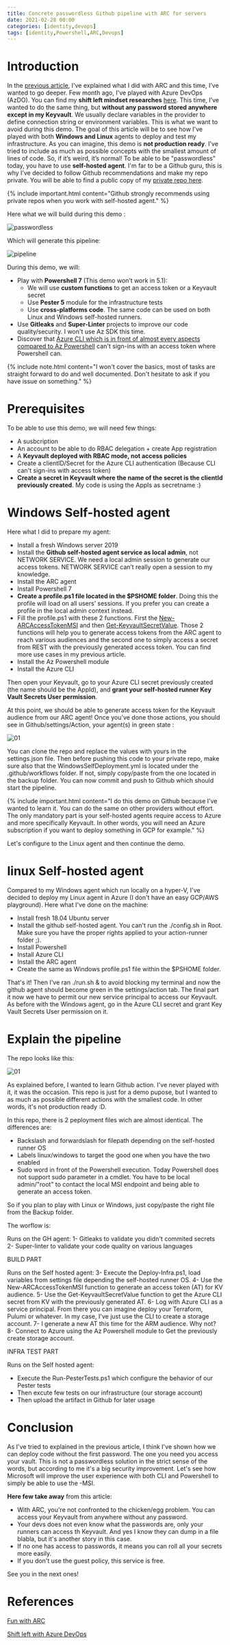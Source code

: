 ```yaml
---
title: Concrete passwordless Github pipeline with ARC for servers
date: 2021-02-28 00:00
categories: [identity,devops]
tags: [identity,Powershell,ARC,Devops]
---
```


# Introduction

In the [previous article](https://scomnewbie.github.io/posts/passwordlesswitharc/), I've explained what I did with ARC and this time, I’ve wanted to go deeper. Few month ago, I've played with Azure DevOps (AzDO). You can find my **shift left mindset researches** [here](https://dev.azure.com/clt-100ba0e8-bfd0-402c-bcb5-c6dc4d62ba6c/LearnShiftLeft-pub). This time, I’ve wanted to do the same thing, but **without any password stored anywhere except in my Keyvault**. We usually declare variables in the provider to define connection string or environment variables. This is what we want to avoid during this demo. The goal of this article will be to see how I've played with both **Windows and Linux** agents to deploy and test my infrastructure.
As you can imagine, this demo is **not production ready**. I've tried to include as much as possible concepts with the smallest amount of lines of code. So, if it’s weird, it’s normal!
To be able to be "passwordless" today, you have to use **self-hosted agent**. I'm far to be a Github guru, this is why I’ve decided to follow Github recommendations and make my repo private. You will be able to find a public copy of my [private repo here](https://github.com/SCOMnewbie/TestSelFHostedRunner-pub).

{% include important.html content="Github strongly recommends using private repos when you work with self-hosted agent." %}

Here what we will build during this demo :

![passwordless](/assets/img/2021-02-28/cicdpasswordless.png)

Which will generate this pipeline:

![pipeline](/assets/img/2021-02-28/pipeline.png)

During this demo, we will:

- Play with **Powershell 7** (This demo won’t work in 5.1):
  - We will use **custom functions** to get an access token or a Keyvault secret
  - Use **Pester 5** module for the infrastructure tests
  - Use **cross-platforms code**. The same code can be used on both Linux and Windows self-hosted runners.
- Use **Gitleaks** and **Super-Linter** projects to improve our code quality/security. I won't use Az SDK this time.
- Discover that [Azure CLI which is in front of almost every aspects compared to Az Powershell](https://scomnewbie.github.io/posts/clivspowershellaccesstoken/) can't sign-ins with an access token where Powershell can.

{% include note.html content="I won't cover the basics, most of tasks are straight forward to do and well documented. Don't hesitate to ask if you have issue on something." %}

# Prerequisites

To be able to use this demo, we will need few things:

- A susbcription
- An account to be able to do RBAC delegation + create App registration
- A **Keyvault deployed with RBAC mode, not access policies**
- Create a clientID/Secret for the Azure CLI authentication (Because CLI can't sign-ins with access token)
- **Create a secret in Keyvault where the name of the secret is the clientId previously created**. My code is using the AppIs as secretname :)

# Windows Self-hosted agent

Here what I did to prepare my agent:

- Install a fresh Windows server 2019
- Install the **Github self-hosted agent service as local admin**, not NETWORK SERVICE. We need a local admin session to generate our access tokens. NETWORK SERVICE can’t really open a session to my knowledge.
- Install the ARC agent
- Install Powershell 7
- **Create a profile.ps1 file located in the $PSHOME folder**. Doing this the profile will load on all users’ sessions. If you prefer you can create a profile in the local admin context instead.
- Fill the profile.ps1 with these 2 functions. First the [New-ARCAccessTokenMSI](https://github.com/SCOMnewbie/Azure/blob/master/Identity-AAD/New-ARCAccessTokenMSI.ps1) and then [Get-KeyvaultSecretValue](https://github.com/SCOMnewbie/Azure/blob/master/Identity-AAD/Get-KeyvaultSecret.ps1). Those 2 functions will help you to generate access tokens from the ARC agent to reach various audiences and the second one to simply access a secret from REST with the previously generated access token. You can find more use cases in my previous article.
- Install the Az Powershell module
- Install the Azure CLI

Then open your Keyvault, go to your Azure CLI secret previously created (the name should be the AppId), and **grant your self-hosted runner Key Vault Secrets User permission**.

At this point, we should be able to generate access token for the Keyvault audience from our ARC agent! Once you've done those actions, you should see in Github/settings/Action, your agent(s) in green state :

![01](/assets/img/2021-02-28/01.png)

You can clone the repo and replace the values with yours in the settings.json file. Then before pushing this code to your private repo, make sure also that the WindowsSelfDeployment.yml is located under the .github/workflows folder. If not, simply copy/paste from the one located in the backup folder. You can now commit and push to Github which should start the pipeline.

{% include important.html content="I do this demo on Github because I’ve wanted to learn it. You can do the same on other providers without effort. The only mandatory part is your self-hosted agents require access to Azure and more specifically Keyvault. In other words, you will need an Azure subscription if you want to deploy something in GCP for example." %}

Let's configure to the Linux agent and then continue the demo.

# linux Self-hosted agent

Compared to my Windows agent which run locally on a hyper-V, I've decided to deploy my Linux agent in Azure (I don't have an easy GCP/AWS playground). Here what I've done on the machine:

- Install fresh 18.04 Ubuntu server
- Install the github self-hosted agent. You can't run the ./config.sh in Root. Make sure you have the proper rights applied to your action-runner folder ;).
- Install Powershell
- Install Azure CLI
- Install the ARC agent
- Create the same as Windows profile.ps1 file within the $PSHOME folder.

That's it! Then I've ran ./run.sh & to avoid blocking my terminal and now the github agent should become green in the settings/action tab. The final part it now we have to permit our new service principal to access our Keyvault. As before with the Windows agent, go in the Azure CLI secret and grant Key Vault Secrets User permission on it.

# Explain the pipeline

The repo looks like this:

![01](/assets/img/2021-02-28/02.png)

As explained before, I wanted to learn Github action. I've never played with it, it was the occasion. This repo is just for a demo pupose, but I wanted to as much as possible different actions with the smallest code. In other words, it's not production ready :D.

In this repo, there is 2 peployment files wich are almost identical. The differences are:

- Backslash and forwardslash for filepath depending on the self-hosted runner OS
- Labels linux/windows to target the good one when you have the two enabled
- Sudo word in front of the Powershell execution. Today Powershell does not support sudo parameter in a cmdlet. You have to be local admin/"root" to contact the local MSI endpoint and being able to generate an access token.  

So if you plan to play with Linux or Windows, just copy/paste the right file from the Backup folder.

The worflow is:

Runs on the GH agent:
1- Gitleaks to validate you didn't commited secrets
2- Super-linter to validate your code quality on various languages

BUILD PART

Runs on the Self hosted agent:
3- Execute the Deploy-Infra.ps1, load variables from settings file depending the self-hosted runner OS.
4- Use the New-ARCAccessTokenMSI function to generate an access token (AT) for KV audience.
5- Use the Get-KeyvaultSecretValue function to get the Azure CLI secret from KV with the previously generated AT.
6- Log with Azure CLI as a service principal. From there you can imagine deploy your Terraform, Pulumi or whatever. In my case, I've just use the CLI to create a storage account.
7- I generate a new AT this time for the ARM audience. Why not?
8- Connect to Azure using the Az Powershell module to Get the previously create storage account.

INFRA TEST PART

Runs on the Self hosted agent:

- Execute the Run-PesterTests.ps1 which configure the behavior of our Pester tests
- Then excute few tests on our infrastructure (our storage account)
- Then upload the artifact in Github for later usage

# Conclusion

As I've tried to explained in the previous article, I think I've shown how we can deploy code without the first password. The one you need you access your vault. This is not a passwordless solution in the strict sense of the words, but according to me it's a big security improvement. Let's see how Microsoft will improve the user experience with both CLI and Powershell to simply be able to use the -MSI.

**Here few take away** from this article:

- With ARC, you're not confronted to the chicken/egg problem. You can access your Keyvault from anywhere without any password.
- Your devs does not even know what the passwords are, only your runners can access th Keyvault. And yes I know they can dump in a file blabla, but it's another story in this case.
- If no one has access to passwords, it means you can roll all your secrets more easily.
- If you don't use the guest policy, this service is free.

See you in the next ones!


# References

[Fun with ARC](https://scomnewbie.github.io/posts/passwordlesswitharc/)

[Shift left with Azure DevOps](https://dev.azure.com/clt-100ba0e8-bfd0-402c-bcb5-c6dc4d62ba6c/LearnShiftLeft-pub)


